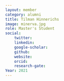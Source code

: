 ```yaml
---
layout: member
category: alumni
title: Tilman Hinnerichs
image: minerva.jpg
role: Master's Student
social:
    twitter: 
    linkedin: 
    google-scholar: 
    github: 
    website: 
    orcid: 
    research-gate: 
Year: 2021
---
```


